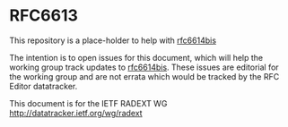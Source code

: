 # RFC6613

This repository is a place-holder to help with [rfc6614bis](https://datatracker.ietf.org/doc/draft-ietf-radext-radiusdtls-bis/)

The intention is to open issues for this document, which will help the working group track updates to [rfc6614bis](https://datatracker.ietf.org/doc/draft-ietf-radext-radiusdtls-bis/).  These issues are editorial for the working group and are not errata which would be tracked by the RFC Editor datatracker.

This document is for the IETF RADEXT WG
http://datatracker.ietf.org/wg/radext
